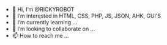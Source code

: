- 👋 Hi, I’m @RICKYROBOT
- 👀 I’m interested in HTML, CSS, PHP, JS, JSON, AHK, GUI'S
- 🌱 I’m currently learning ...
- 💞️ I’m looking to collaborate on ...
- 📫 How to reach me ...

<!---
RICKYROBOT/RICKYROBOT is a ✨ special ✨ repository because its `README.md` (this file) appears on your GitHub profile.
You can click the Preview link to take a look at your changes.
--->
